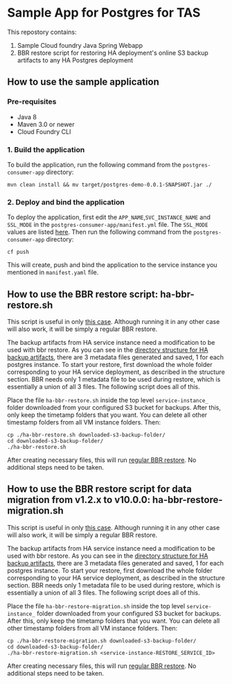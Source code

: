 # Sample App for Postgres for TAS

This repostory contains:

1. Sample Cloud foundry Java Spring Webapp
2. BBR restore script for restoring HA deployment's online S3 backup artifacts to any HA Postgres deployment


## How to use the sample application

### Pre-requisites

* Java 8
* Maven 3.0 or newer
* Cloud Foundry CLI

### 1. Build the application

To build the application, run the following command from the `postgres-consumer-app` directory:

```
mvn clean install && mv target/postgres-demo-0.0.1-SNAPSHOT.jar ./
```

### 2. Deploy and bind the application

To deploy the application, first edit the `APP_NAME`,`SVC_INSTANCE_NAME` and `SSL_MODE` in the `postgres-consumer-app/manifest.yml` file.
The `SSL_MODE` values are listed [here](https://www.postgresql.org/docs/8.4/libpq-connect.html#LIBPQ-CONNECT-SSLMODE).
Then run the following command from the `postgres-consumer-app` directory:
```
cf push
```
This will create, push and bind the application to the service instance you mentioned in `manifest.yaml` file.


## How to use the BBR restore script: ha-bbr-restore.sh

This script is useful in only [this case](https://techdocs.broadcom.com/us/en/vmware-tanzu/data-solutions/tanzu-for-postgres-on-cloud-foundry/10-0/postgres/backup-restore-bbr.html#restore). Although running it in any other case will also work, it will be simply a regular BBR restore.

The backup artifacts from HA service instance need a modification to be used with bbr restore. As you can see in the [directory structure for HA backup artifacts](https://techdocs.broadcom.com/us/en/vmware-tanzu/data-solutions/tanzu-for-postgres-on-cloud-foundry/10-0/postgres/backup-restore-bbr.html#structure), there are 3 metadata files generated and saved, 1 for each postgres instance. To start your restore, first download the whole folder corresponding to your HA service deployment, as described in the structure section. BBR needs only 1 metadata file to be used during restore, which is essentially a union of all 3 files. The following script does all of this. 

Place the file `ha-bbr-restore.sh` inside the top level `service-instance_` folder downloaded from your configured S3 bucket for backups. After this, only keep the timetamp folders that you want. You can delete all other timestamp folders from all VM instance folders. Then:

```
cp ./ha-bbr-restore.sh downloaded-s3-backup-folder/
cd downloaded-s3-backup-folder/
./ha-bbr-restore.sh
```

After creating necessary files, this will run [regular BBR restore](https://docs.cloudfoundry.org/bbr/index.html#workflow-restore).
No additional steps need to be taken.

## How to use the BBR restore script for data migration from v1.2.x to v10.0.0: ha-bbr-restore-migration.sh

This script is useful in only [this case](https://techdocs.broadcom.com/us/en/vmware-tanzu/data-solutions/tanzu-for-postgres-on-cloud-foundry/10-0/postgres/backup-restore-bbr.html#restore). Although running it in any other case will also work, it will be simply a regular BBR restore.

The backup artifacts from HA service instance need a modification to be used with bbr restore. As you can see in the [directory structure for HA backup artifacts](https://techdocs.broadcom.com/us/en/vmware-tanzu/data-solutions/tanzu-for-postgres-on-cloud-foundry/10-0/postgres/backup-restore-bbr.html#structure), there are 3 metadata files generated and saved, 1 for each postgres instance. To start your restore, first download the whole folder corresponding to your HA service deployment, as described in the structure section. BBR needs only 1 metadata file to be used during restore, which is essentially a union of all 3 files. The following script does all of this.

Place the file `ha-bbr-restore-migration.sh` inside the top level `service-instance_` folder downloaded from your configured S3 bucket for backups. After this, only keep the timetamp folders that you want. You can delete all other timestamp folders from all VM instance folders. Then:

```
cp ./ha-bbr-restore-migration.sh downloaded-s3-backup-folder/
cd downloaded-s3-backup-folder/
./ha-bbr-restore-migration.sh <service-instance-RESTORE_SERVICE_ID>
```

After creating necessary files, this will run [regular BBR restore](https://docs.cloudfoundry.org/bbr/index.html#workflow-restore).
No additional steps need to be taken.
